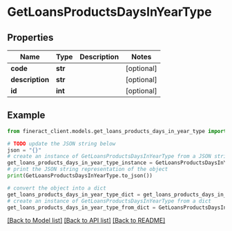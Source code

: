 # GetLoansProductsDaysInYearType


## Properties

Name | Type | Description | Notes
------------ | ------------- | ------------- | -------------
**code** | **str** |  | [optional] 
**description** | **str** |  | [optional] 
**id** | **int** |  | [optional] 

## Example

```python
from fineract_client.models.get_loans_products_days_in_year_type import GetLoansProductsDaysInYearType

# TODO update the JSON string below
json = "{}"
# create an instance of GetLoansProductsDaysInYearType from a JSON string
get_loans_products_days_in_year_type_instance = GetLoansProductsDaysInYearType.from_json(json)
# print the JSON string representation of the object
print(GetLoansProductsDaysInYearType.to_json())

# convert the object into a dict
get_loans_products_days_in_year_type_dict = get_loans_products_days_in_year_type_instance.to_dict()
# create an instance of GetLoansProductsDaysInYearType from a dict
get_loans_products_days_in_year_type_from_dict = GetLoansProductsDaysInYearType.from_dict(get_loans_products_days_in_year_type_dict)
```
[[Back to Model list]](../README.md#documentation-for-models) [[Back to API list]](../README.md#documentation-for-api-endpoints) [[Back to README]](../README.md)


